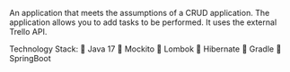 An application that meets the assumptions of a CRUD application. The application allows you to add tasks to be performed.
It uses the external Trello API.

Technology Stack:  Java 17  Mockito  Lombok  Hibernate   Gradle  SpringBoot

